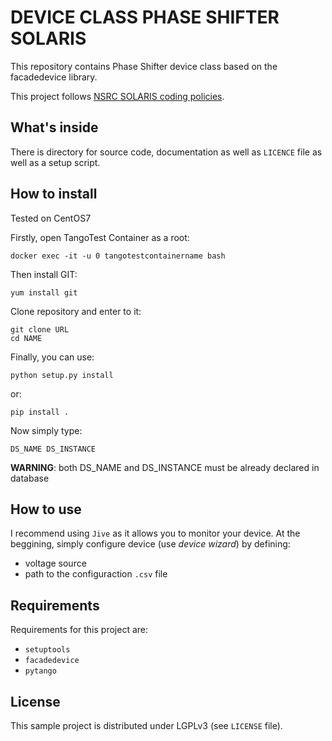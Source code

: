 DEVICE CLASS PHASE SHIFTER SOLARIS
==================================

This repository contains Phase Shifter device class based on the facadedevice library.

This project follows
[NSRC SOLARIS coding policies](http://gitlab.m.cps.uj.edu.pl/CSIT/doc-solaris-coding-policies).


What's inside
-------------
There is directory for source code, documentation as well as
`LICENCE` file as well as a setup script.

How to install
--------------
Tested on CentOS7

Firstly, open TangoTest Container as a root:
```console
docker exec -it -u 0 tangotestcontainername bash
```
Then install GIT:
```console
yum install git
```
Clone repository and enter to it:
```console
git clone URL
cd NAME
```
Finally, you can use:
```console
python setup.py install
```
or:
```console
pip install .
```
Now simply type:
```console
DS_NAME DS_INSTANCE
```
**WARNING**: both DS_NAME and DS_INSTANCE must be already declared in database

How to use
----------
I recommend using `Jive` as it allows you to monitor your device. At the beggining, simply configure device
(use *device wizard*) by defining:
- voltage source
- path to the configuraction `.csv` file

Requirements
------------
Requirements for this project are:
 - `setuptools`
 - `facadedevice`
 - `pytango`

License
-------
This sample project is distributed under LGPLv3 (see `LICENSE` file).
